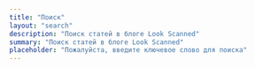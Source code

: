 ```yaml
---
title: "Поиск"
layout: "search"
description: "Поиск статей в блоге Look Scanned"
summary: "Поиск статей в блоге Look Scanned"
placeholder: "Пожалуйста, введите ключевое слово для поиска"
---
```

